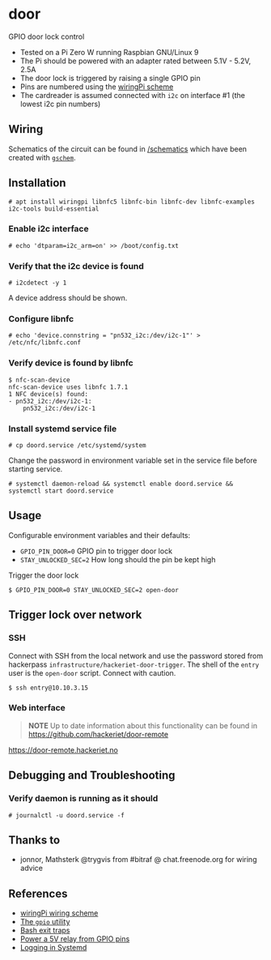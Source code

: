 # door

GPIO door lock control

- Tested on a Pi Zero W running Raspbian GNU/Linux 9
- The Pi should be powered with an adapter rated between 5.1V - 5.2V, 2.5A
- The door lock is triggered by raising a single GPIO pin
- Pins are numbered using the [wiringPi scheme][1]
- The cardreader is assumed connected with `i2c` on interface #1 (the lowest i2c pin numbers)

## Wiring

Schematics of the circuit can be found in [/schematics](/schematics) which have been
created with [`gschem`][gschem].


## Installation

    # apt install wiringpi libnfc5 libnfc-bin libnfc-dev libnfc-examples i2c-tools build-essential

### Enable i2c interface

    # echo 'dtparam=i2c_arm=on' >> /boot/config.txt

### Verify that the i2c device is found

    # i2cdetect -y 1

A device address should be shown.

### Configure libnfc

    # echo 'device.connstring = "pn532_i2c:/dev/i2c-1"' > /etc/nfc/libnfc.conf

### Verify device is found by libnfc

    $ nfc-scan-device 
    nfc-scan-device uses libnfc 1.7.1
    1 NFC device(s) found:
    - pn532_i2c:/dev/i2c-1:
        pn532_i2c:/dev/i2c-1

### Install systemd service file

    # cp doord.service /etc/systemd/system

Change the password in environment variable set in the service file before starting service.

    # systemctl daemon-reload && systemctl enable doord.service && systemctl start doord.service

## Usage

Configurable environment variables and their defaults:

  - `GPIO_PIN_DOOR=0` GPIO pin to trigger door lock
  - `STAY_UNLOCKED_SEC=2` How long should the pin be kept high

Trigger the door lock

```
$ GPIO_PIN_DOOR=0 STAY_UNLOCKED_SEC=2 open-door
```

## Trigger lock over network

### SSH

Connect with SSH from the local network and use the password stored from hackerpass `infrastructure/hackeriet-door-trigger`.
The shell of the `entry` user is the `open-door` script. Connect with caution.

```
$ ssh entry@10.10.3.15
```

### Web interface

> **NOTE** Up to date information about this functionality can be found in https://github.com/hackeriet/door-remote

https://door-remote.hackeriet.no

## Debugging and Troubleshooting

### Verify daemon is running as it should

    # journalctl -u doord.service -f

## Thanks to

- jonnor, Mathsterk @trygvis from #bitraf @ chat.freenode.org for wiring advice

## References

- [wiringPi wiring scheme][1]
- [The `gpio` utility][2]
- [Bash exit traps][3]
- [Power a 5V relay from GPIO pins](https://raspberrypi.stackexchange.com/questions/27928/power-a-5v-relay-from-gpio-pins#28201)
- [Logging in Systemd](https://www.loggly.com/blog/logging-in-new-style-daemons-with-systemd/)

[1]: https://pinout.xyz/pinout/wiringpi
[2]: https://projects.drogon.net/raspberry-pi/wiringpi/the-gpio-utility/
[3]: http://redsymbol.net/articles/bash-exit-traps/
[gschem]: https://wiki.archlinux.org/index.php/GEDA
